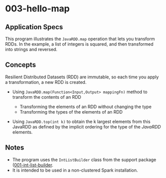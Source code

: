 # 003-hello-map

## Application Specs

This program illustrates the `JavaRDD.map` operation that lets you transform RDDs. In the example, a list of integers is squared, and then transformed into strings and reversed.

## Concepts

Resilient Distributed Datasets (RDD) are immutable, so each time you apply a transformation, a new RDD is created.

+ Using `JavaRDD.map(Function<Input,Output> mappingFn)` method to transform the contents of an RDD
  + Transforming the elements of an RDD without changing the type
  + Transforming the types of the elements of an RDD

+ Using `JavaRDD.top(int k)` to obtain the k largest elements from this JavaRDD as defined by the implicit ordering for the type of the *JavaRDD* elements. 

## Notes

+ The program uses the `IntListBuilder` class from the support package ([001-int-list-builder](../../00-support/001-int-list-builder/).
+ It is intended to be used in a non-clustered Spark installation.

